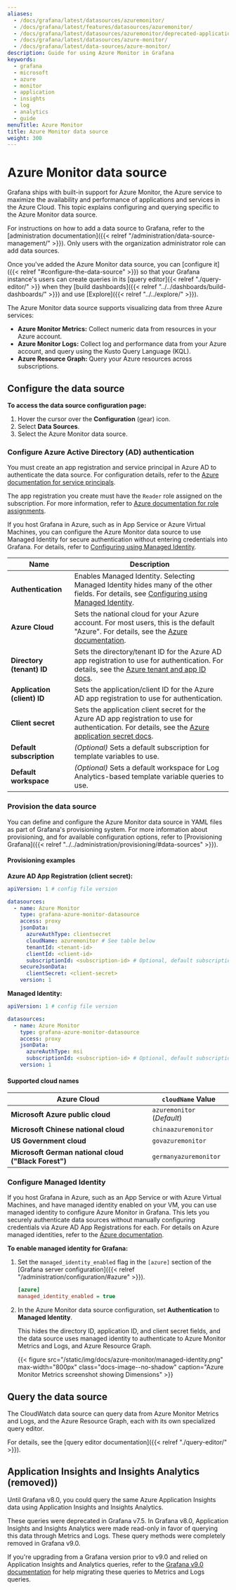 ```yaml
---
aliases:
  - /docs/grafana/latest/datasources/azuremonitor/
  - /docs/grafana/latest/features/datasources/azuremonitor/
  - /docs/grafana/latest/datasources/azuremonitor/deprecated-application-insights/
  - /docs/grafana/latest/datasources/azure-monitor/
  - /docs/grafana/latest/data-sources/azure-monitor/
description: Guide for using Azure Monitor in Grafana
keywords:
  - grafana
  - microsoft
  - azure
  - monitor
  - application
  - insights
  - log
  - analytics
  - guide
menuTitle: Azure Monitor
title: Azure Monitor data source
weight: 300
---
```


# Azure Monitor data source

Grafana ships with built-in support for Azure Monitor, the Azure service to maximize the availability and performance of applications and services in the Azure Cloud.
This topic explains configuring and querying specific to the Azure Monitor data source.

For instructions on how to add a data source to Grafana, refer to the [administration documentation]({{< relref "/administration/data-source-management/" >}}).
Only users with the organization administrator role can add data sources.

Once you've added the Azure Monitor data source, you can [configure it]({{< relref "#configure-the-data-source" >}}) so that your Grafana instance's users can create queries in its [query editor]{{< relref "./query-editor/" >}} when they [build dashboards]({{< relref "../../dashboards/build-dashboards/" >}}) and use [Explore]({{< relref "../../explore/" >}}).

The Azure Monitor data source supports visualizing data from three Azure services:

- **Azure Monitor Metrics:** Collect numeric data from resources in your Azure account.
- **Azure Monitor Logs:** Collect log and performance data from your Azure account, and query using the Kusto Query Language (KQL).
- **Azure Resource Graph:** Query your Azure resources across subscriptions.

## Configure the data source

**To access the data source configuration page:**

1. Hover the cursor over the **Configuration** (gear) icon.
1. Select **Data Sources**.
1. Select the Azure Monitor data source.

### Configure Azure Active Directory (AD) authentication

You must create an app registration and service principal in Azure AD to authenticate the data source.
For configuration details, refer to the [Azure documentation for service principals](https://docs.microsoft.com/en-us/azure/active-directory/develop/howto-create-service-principal-portal#get-tenant-and-app-id-values-for-signing-in).

The app registration you create must have the `Reader` role assigned on the subscription.
For more information, refer to [Azure documentation for role assignments](https://docs.microsoft.com/en-us/azure/role-based-access-control/role-assignments-portal?tabs=current).

If you host Grafana in Azure, such as in App Service or Azure Virtual Machines, you can configure the Azure Monitor data source to use Managed Identity for secure authentication without entering credentials into Grafana.
For details, refer to [Configuring using Managed Identity](#configuring-using-managed-identity).

| Name                        | Description                                                                                                                                                                                                                                                                                           |
| --------------------------- | ----------------------------------------------------------------------------------------------------------------------------------------------------------------------------------------------------------------------------------------------------------------------------------------------------- |
| **Authentication**          | Enables Managed Identity. Selecting Managed Identity hides many of the other fields. For details, see [Configuring using Managed Identity](#configuring-using-managed-identity).                                                                                                                      |
| **Azure Cloud**             | Sets the national cloud for your Azure account. For most users, this is the default "Azure". For details, see the [Azure documentation](https://docs.microsoft.com/en-us/azure/active-directory/develop/authentication-national-cloud).                                                               |
| **Directory (tenant) ID**   | Sets the directory/tenant ID for the Azure AD app registration to use for authentication. For details, see the [Azure tenant and app ID docs](https://docs.microsoft.com/en-us/azure/active-directory/develop/howto-create-service-principal-portal#get-tenant-and-app-id-values-for-signing-in).     |
| **Application (client) ID** | Sets the application/client ID for the Azure AD app registration to use for authentication.                                                                                                                                                                                                           |
| **Client secret**           | Sets the application client secret for the Azure AD app registration to use for authentication. For details, see the [Azure application secret docs](https://docs.microsoft.com/en-us/azure/active-directory/develop/howto-create-service-principal-portal#option-2-create-a-new-application-secret). |
| **Default subscription**    | _(Optional)_ Sets a default subscription for template variables to use.                                                                                                                                                                                                                               |
| **Default workspace**       | _(Optional)_ Sets a default workspace for Log Analytics-based template variable queries to use.                                                                                                                                                                                                       |

### Provision the data source

You can define and configure the Azure Monitor data source in YAML files as part of Grafana's provisioning system.
For more information about provisioning, and for available configuration options, refer to [Provisioning Grafana]({{< relref "../../administration/provisioning/#data-sources" >}}).

#### Provisioning examples

**Azure AD App Registration (client secret):**

```yaml
apiVersion: 1 # config file version

datasources:
  - name: Azure Monitor
    type: grafana-azure-monitor-datasource
    access: proxy
    jsonData:
      azureAuthType: clientsecret
      cloudName: azuremonitor # See table below
      tenantId: <tenant-id>
      clientId: <client-id>
      subscriptionId: <subscription-id> # Optional, default subscription
    secureJsonData:
      clientSecret: <client-secret>
    version: 1
```

**Managed Identity:**

```yaml
apiVersion: 1 # config file version

datasources:
  - name: Azure Monitor
    type: grafana-azure-monitor-datasource
    access: proxy
    jsonData:
      azureAuthType: msi
      subscriptionId: <subscription-id> # Optional, default subscription
    version: 1
```

#### Supported cloud names

| Azure Cloud                                          | `cloudName` Value          |
| ---------------------------------------------------- | -------------------------- |
| **Microsoft Azure public cloud**                     | `azuremonitor` (_Default_) |
| **Microsoft Chinese national cloud**                 | `chinaazuremonitor`        |
| **US Government cloud**                              | `govazuremonitor`          |
| **Microsoft German national cloud ("Black Forest")** | `germanyazuremonitor`      |

### Configure Managed Identity

If you host Grafana in Azure, such as an App Service or with Azure Virtual Machines, and have managed identity enabled on your VM, you can use managed identity to configure Azure Monitor in Grafana.
This lets you securely authenticate data sources without manually configuring credentials via Azure AD App Registrations for each.
For details on Azure managed identities, refer to the [Azure documentation](https://docs.microsoft.com/en-us/azure/active-directory/managed-identities-azure-resources/overview).

**To enable managed identity for Grafana:**

1. Set the `managed_identity_enabled` flag in the `[azure]` section of the [Grafana server configuration]({{< relref "/administration/configuration/#azure" >}}).

   ```ini
   [azure]
   managed_identity_enabled = true
   ```

2. In the Azure Monitor data source configuration, set **Authentication** to **Managed Identity**.

   This hides the directory ID, application ID, and client secret fields, and the data source uses managed identity to authenticate to Azure Monitor Metrics and Logs, and Azure Resource Graph.

   {{< figure src="/static/img/docs/azure-monitor/managed-identity.png" max-width="800px" class="docs-image--no-shadow" caption="Azure Monitor Metrics screenshot showing Dimensions" >}}

## Query the data source

The CloudWatch data source can query data from Azure Monitor Metrics and Logs, and the Azure Resource Graph, each with its own specialized query editor.

For details, see the [query editor documentation]({{< relref "./query-editor/" >}}).

## Application Insights and Insights Analytics (removed))

Until Grafana v8.0, you could query the same Azure Application Insights data using Application Insights and Insights Analytics.

These queries were deprecated in Grafana v7.5. In Grafana v8.0, Application Insights and Insights Analytics were made read-only in favor of querying this data through Metrics and Logs. These query methods were completely removed in Grafana v9.0.

If you're upgrading from a Grafana version prior to v9.0 and relied on Application Insights and Analytics queries, refer to the [Grafana v9.0 documentation](/v9.0/datasources/azuremonitor/deprecated-application-insights/) for help migrating these queries to Metrics and Logs queries.
